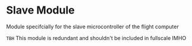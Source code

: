 # Slave Module

Module specifcially for the slave microcontroller of the flight computer

`TBH` This module is redundant and shouldn't be included in fullscale IMHO
